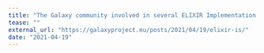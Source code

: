 ```yaml
---
title: "The Galaxy community involved in several ELIXIR Implementation Studies"
tease: ""
external_url: "https://galaxyproject.eu/posts/2021/04/19/elixir-is/"
date: "2021-04-19"
---
```


